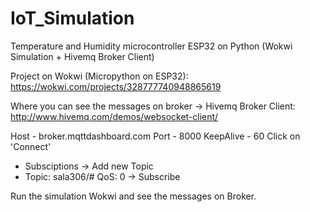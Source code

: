 # IoT_Simulation
Temperature and Humidity microcontroller ESP32 on Python (Wokwi Simulation + Hivemq Broker Client)

Project on Wokwi (Micropython on ESP32): https://wokwi.com/projects/328777740948865619

Where you can see the messages on broker -> Hivemq Broker Client: http://www.hivemq.com/demos/websocket-client/

Host - broker.mqttdashboard.com
Port - 8000
KeepAlive - 60
Click on 'Connect'

- Subsciptions -> Add new Topic
- Topic: sala306/#
QoS: 0
-> Subscribe

Run the simulation Wokwi and see the messages on Broker.
